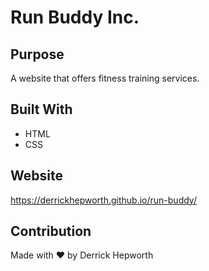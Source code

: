 # Run Buddy Inc.

## Purpose
A website that offers fitness training services.

## Built With
* HTML
* CSS

## Website
https://derrickhepworth.github.io/run-buddy/

## Contribution
Made with ❤️ by Derrick Hepworth 
